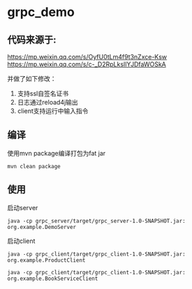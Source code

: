 # grpc_demo

## 代码来源于:
https://mp.weixin.qq.com/s/OyfU0tLm4f9t3nZxce-Ksw
https://mp.weixin.qq.com/s/c-_D2RpLksIlYJDfaWOSkA

并做了如下修改：
1. 支持ssl自签名证书
2. 日志通过reload4j输出
3. client支持运行中输入指令

## 编译
使用mvn package编译打包为fat jar
```shell
mvn clean package
```

## 使用
启动server
```shell
java -cp grpc_server/target/grpc_server-1.0-SNAPSHOT.jar: org.example.DemoServer
```

启动client
```shell
java -cp grpc_client/target/grpc_client-1.0-SNAPSHOT.jar: org.example.ProductClient
```
```shell
java -cp grpc_client/target/grpc_client-1.0-SNAPSHOT.jar: org.example.BookServiceClient
```
